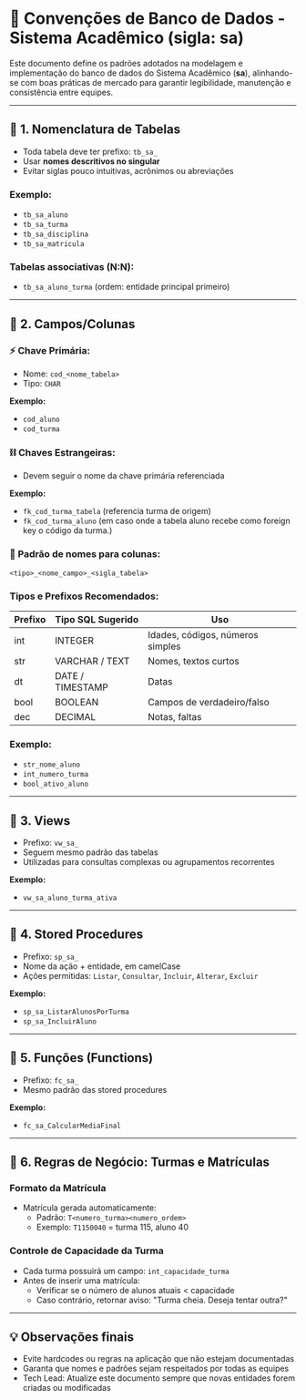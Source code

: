# 📂 Convenções de Banco de Dados - Sistema Acadêmico (sigla: **sa**)

Este documento define os padrões adotados na modelagem e implementação do banco de dados do Sistema Acadêmico (**sa**), alinhando-se com boas práticas de mercado para garantir legibilidade, manutenção e consistência entre equipes.

---

## 📅 1. Nomenclatura de Tabelas

- Toda tabela deve ter prefixo: `tb_sa_`
- Usar **nomes descritivos no singular**
- Evitar siglas pouco intuitivas, acrônimos ou abreviações

### Exemplo:
- `tb_sa_aluno`
- `tb_sa_turma`
- `tb_sa_disciplina`
- `tb_sa_matricula` 

### Tabelas associativas (N:N):
- `tb_sa_aluno_turma` (ordem: entidade principal primeiro)

---

## 🔢 2. Campos/Colunas

### ⚡ Chave Primária:
- Nome: `cod_<nome_tabela>`
- Tipo: `CHAR`

**Exemplo:**
- `cod_aluno`
- `cod_turma`

### ⛓ Chaves Estrangeiras:
- Devem seguir o nome da chave primária referenciada

**Exemplo:**
- `fk_cod_turma_tabela` (referencia turma de origem)
- `fk_cod_turma_aluno` (em caso onde a tabela aluno recebe como foreign key o código da turma.)

### 🔄 Padrão de nomes para colunas:
```
<tipo>_<nome_campo>_<sigla_tabela>
```

### Tipos e Prefixos Recomendados:
| Prefixo | Tipo SQL Sugerido | Uso                           |
|---------|-------------------|--------------------------------|
| int     | INTEGER           | Idades, códigos, números simples |
| str     | VARCHAR / TEXT    | Nomes, textos curtos            |
| dt      | DATE / TIMESTAMP  | Datas                          |
| bool    | BOOLEAN           | Campos de verdadeiro/falso     |
| dec     | DECIMAL           | Notas, faltas                  |

### Exemplo:
- `str_nome_aluno`
- `int_numero_turma`
- `bool_ativo_aluno`

---

## 📖 3. Views
- Prefixo: `vw_sa_`
- Seguem mesmo padrão das tabelas
- Utilizadas para consultas complexas ou agrupamentos recorrentes

**Exemplo:**
- `vw_sa_aluno_turma_ativa`

---

## 🔧 4. Stored Procedures
- Prefixo: `sp_sa_`
- Nome da ação + entidade, em camelCase
- Ações permitidas: `Listar`, `Consultar`, `Incluir`, `Alterar`, `Excluir`

**Exemplo:**
- `sp_sa_ListarAlunosPorTurma`
- `sp_sa_IncluirAluno`

---

## 🔢 5. Funções (Functions)
- Prefixo: `fc_sa_`
- Mesmo padrão das stored procedures

**Exemplo:**
- `fc_sa_CalcularMediaFinal`

---

## 🔹 6. Regras de Negócio: Turmas e Matrículas

### Formato da Matrícula
- Matrícula gerada automaticamente:
  - Padrão: `T<numero_turma><numero_ordem>`
  - Exemplo: `T1150040` = turma 115, aluno 40

### Controle de Capacidade da Turma
- Cada turma possuirá um campo: `int_capacidade_turma`
- Antes de inserir uma matrícula:
  - Verificar se o número de alunos atuais < capacidade
  - Caso contrário, retornar aviso: "Turma cheia. Deseja tentar outra?"

---

## 💡 Observações finais
- Evite hardcodes ou regras na aplicação que não estejam documentadas
- Garanta que nomes e padrões sejam respeitados por todas as equipes
- Tech Lead: Atualize este documento sempre que novas entidades forem criadas ou modificadas

